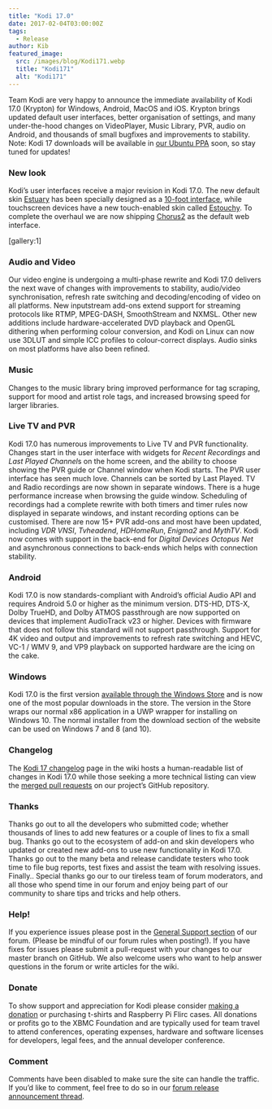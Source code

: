 ```yaml
---
title: "Kodi 17.0"
date: 2017-02-04T03:00:00Z
tags:
  - Release
author: Kib
featured_image:
  src: /images/blog/Kodi171.webp
  title: "Kodi171"
  alt: "Kodi171"
---
```


Team Kodi are very happy to announce the immediate availability of Kodi 17.0 (Krypton) for Windows, Android, MacOS and iOS. Krypton brings updated default user interfaces, better organisation of settings, and many under-the-hood changes on VideoPlayer, Music Library, PVR, audio on Android, and thousands of small bugfixes and improvements to stability. Note: Kodi 17 downloads will be available in [our Ubuntu PPA](https://launchpad.net/~team-xbmc/+archive/ubuntu/ppa "Kodi Stable PPA") soon, so stay tuned for updates!

### New look

Kodi’s user interfaces receive a major revision in Kodi 17.0. The new default skin [Estuary](/article/kodi-v17-krypton-default-skin-next-gen "Estuary") has been specially designed as a [10-foot interface](https://en.wikipedia.org/wiki/10-foot_user_interface "10-foot interface"), while touchscreen devices have a new touch-enabled skin called [Estouchy](/article/kodi-v17-krypton-default-skin-next-gen "Estuary"). To complete the overhaul we are now shipping [Chorus2](/article/new-webinterface-called-chorus2 "Chorus2") as the default web interface.

[gallery:1]

### Audio and Video

Our video engine is undergoing a multi-phase rewrite and Kodi 17.0 delivers the next wave of changes with improvements to stability, audio/video synchronisation, refresh rate switching and decoding/encoding of video on all platforms. New inputstream add-ons extend support for streaming protocols like RTMP, MPEG-DASH, SmoothStream and NXMSL. Other new additions include hardware-accelerated DVD playback and OpenGL dithering when performing colour conversion, and Kodi on Linux can now use 3DLUT and simple ICC profiles to colour-correct displays. Audio sinks on most platforms have also been refined.

### Music

Changes to the music library bring improved performance for tag scraping, support for mood and artist role tags, and increased browsing speed for larger libraries.

### Live TV and PVR

Kodi 17.0 has numerous improvements to Live TV and PVR functionality. Changes start in the user interface with widgets for _Recent Recordings_ and *Last Played Channel*s on the home screen, and the ability to choose showing the PVR guide or Channel window when Kodi starts. The PVR user interface has seen much love. Channels can be sorted by Last Played. TV and Radio recordings are now shown in separate windows. There is a huge performance increase when browsing the guide window. Scheduling of recordings had a complete rewrite with both timers and timer rules now displayed in separate windows, and instant recording options can be customised. There are now 15+ PVR add-ons and most have been updated, including _VDR VNSI_, _Tvheadend_, _HDHomeRun_, _Enigma2_ and _MythTV_. Kodi now comes with support in the back-end for _Digital Devices Octopus Net_ and asynchronous connections to back-ends which helps with connection stability.

### Android

Kodi 17.0 is now standards-compliant with Android’s official Audio API and requires Android 5.0 or higher as the minimum version. DTS-HD, DTS-X, Dolby TrueHD, and Dolby ATMOS passthrough are now supported on devices that implement AudioTrack v23 or higher. Devices with firmware that does not follow this standard will not support passthrough. Support for 4K video and output and improvements to refresh rate switching and HEVC, VC-1 / WMV 9, and VP9 playback on supported hardware are the icing on the cake.

### Windows

Kodi 17.0 is the first version [available through the Windows Store](/article/kodi-goes-windows-store "Kodi 17 in Windows Store") and is now one of the most popular downloads in the store. The version in the Store wraps our normal x86 application in a UWP wrapper for installing on Windows 10. The normal installer from the download section of the website can be used on Windows 7 and 8 (and 10).

### Changelog

The [Kodi 17 changelog](<https://kodi.wiki/view/Kodi_v17_(Krypton)_changelog> "Kodi 17 changelog") page in the wiki hosts a human-readable list of changes in Kodi 17.0 while those seeking a more technical listing can view the [merged pull requests](https://github.com/xbmc/xbmc/pulls?page=1&q=label%3A%22v17+Krypton%22+is%3Aclosed "merged pull requests") on our project’s GitHub repository.

### Thanks

Thanks go out to all the developers who submitted code; whether thousands of lines to add new features or a couple of lines to fix a small bug. Thanks go out to the ecosystem of add-on and skin developers who updated or created new add-ons to use new functionality in Kodi 17.0. Thanks go out to the many beta and release candidate testers who took time to file bug reports, test fixes and assist the team with resolving issues. Finally.. Special thanks go our to our tireless team of forum moderators, and all those who spend time in our forum and enjoy being part of our community to share tips and tricks and help others.

### Help!

If you experience issues please post in the [General Support section](https://forum.kodi.tv/forumdisplay.php?fid=111 "General support") of our forum. (Please be mindful of our forum rules when posting!). If you have fixes for issues please submit a pull-request with your changes to our master branch on GitHub. We also welcome users who want to help answer questions in the forum or write articles for the wiki.

### Donate

To show support and appreciation for Kodi please consider [making a donation](/contribute/donate "Donate to Kodi") or purchasing t-shirts and Raspberry Pi Flirc cases. All donations or profits go to the XBMC Foundation and are typically used for team travel to attend conferences, operating expenses, hardware and software licenses for developers, legal fees, and the annual developer conference.

### Comment

Comments have been disabled to make sure the site can handle the traffic. If you’d like to comment, feel free to do so in our [forum release announcement thread](https://forum.kodi.tv/showthread.php?tid=306030 "Kodi 17 Released").
